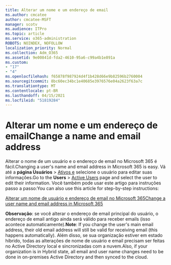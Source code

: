 ```yaml
---
title: Alterar um nome e um endereço de email
ms.author: cmcatee
author: cmcatee-MSFT
manager: scotv
ms.audience: ITPro
ms.topic: article
ms.service: o365-administration
ROBOTS: NOINDEX, NOFOLLOW
localization_priority: Normal
ms.collection: Adm_O365
ms.assetid: 9e00841d-fda2-4610-95a6-c99a4b1e891a
ms.custom:
- "17"
- "4"
ms.openlocfilehash: f65878f987924d4f1b428d66e9b82596b2760004
ms.sourcegitcommit: 8bc60ec34bc1e40685e3976576e04a2623f63a7c
ms.translationtype: MT
ms.contentlocale: pt-BR
ms.lasthandoff: 04/15/2021
ms.locfileid: "51819284"
---
```

# <a name="change-a-name-and-email-address"></a><span data-ttu-id="958c6-102">Alterar um nome e um endereço de email</span><span class="sxs-lookup"><span data-stu-id="958c6-102">Change a name and email address</span></span>

<span data-ttu-id="958c6-103">Alterar o nome de um usuário e o endereço de email no Microsoft 365 é fácil.</span><span class="sxs-lookup"><span data-stu-id="958c6-103">Changing a user's name and email address in Microsoft 365 is easy.</span></span> <span data-ttu-id="958c6-104">Vá até a **página Usuários** \> [Ativos e](https://go.microsoft.com/fwlink/p/?linkid=834822) selecione o usuário para editar suas informações.</span><span class="sxs-lookup"><span data-stu-id="958c6-104">Go to the **Users** \> [Active Users](https://go.microsoft.com/fwlink/p/?linkid=834822) page and select the user to edit their information.</span></span> <span data-ttu-id="958c6-105">Você também pode usar este artigo para instruções passo a passo:</span><span class="sxs-lookup"><span data-stu-id="958c6-105">You can also use this article for step-by-step instructions:</span></span>
  
[<span data-ttu-id="958c6-106">Alterar um nome de usuário e endereço de email no Microsoft 365</span><span class="sxs-lookup"><span data-stu-id="958c6-106">Change a user name and email address in Microsoft 365</span></span>](https://docs.microsoft.com/microsoft-365/admin/add-users/change-a-user-name-and-email-address)
  
 <span data-ttu-id="958c6-107">**Observação**: se você alterar o endereço de email principal do usuário, o endereço de email antigo ainda será válido para receber emails (isso acontece automaticamente).</span><span class="sxs-lookup"><span data-stu-id="958c6-107">**Note**: If you change the user's main email address, their old email address will still be valid for receiving email (this happens automatically).</span></span> <span data-ttu-id="958c6-108">Além disso, se sua organização estiver em estado híbrido, todas as alterações de nome de usuário e email precisam ser feitas no Active Directory local e sincronizadas com a nuvem.</span><span class="sxs-lookup"><span data-stu-id="958c6-108">Also, if your organization is in Hybrid state, all email and user name changes need to be done in on-premises Active Directory and then synced to the cloud.</span></span>